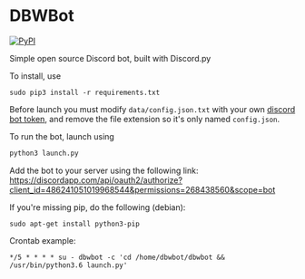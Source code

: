 # DBWBot

[![PyPI](https://img.shields.io/badge/python-3.6-blue.svg)](https://pypi.python.org/pypi/discord.py/)

Simple open source Discord bot, built with Discord.py

To install, use
```console
sudo pip3 install -r requirements.txt
```

Before launch you must modify `data/config.json.txt` with your own <a href="https://github.com/reactiflux/discord-irc/wiki/Creating-a-discord-bot-&-getting-a-token">discord bot token</a>,
and remove the file extension so it's only named `config.json`.

To run the bot, launch using
```python
python3 launch.py
```

Add the bot to your server using the following link: https://discordapp.com/api/oauth2/authorize?client_id=486241051019968544&permissions=268438560&scope=bot

If you're missing pip, do the following (debian):
```console
sudo apt-get install python3-pip
```


Crontab example:
```
*/5 * * * * su - dbwbot -c 'cd /home/dbwbot/dbwbot && /usr/bin/python3.6 launch.py'
```
